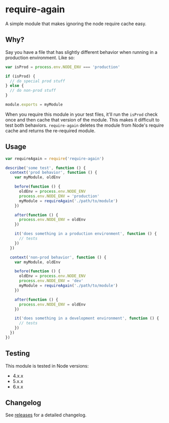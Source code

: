 # require-again
A simple module that makes ignoring the node require cache easy.

## Why?

Say you have a file that has slightly different behavior when running in a production environment. Like so:

```js
var isProd = process.env.NODE_ENV === 'production'

if (isProd) {
  // do special prod stuff
} else {
  // do non-prod stuff
}

module.exports = myModule
```

When you require this module in your test files, it'll run the `isProd` check once and then cache that version of the module. This makes it difficult to test both behaviors. `require-again` deletes the module from Node's require cache and returns the re-required module.

## Usage

```js
var requireAgain = require('require-again')

describe('some test', function () {
  context('prod behavior', function () {
    var myModule, oldEnv

    before(function () {
      oldEnv = process.env.NODE_ENV
      process.env.NODE_ENV = 'production'
      myModule = requireAgain('./path/to/module')
    })

    after(function () {
      process.env.NODE_ENV = oldEnv
    })

    it('does something in a production environment', function () {
      // tests
    })
  })

  context('non-prod behavior', function () {
    var myModule, oldEnv

    before(function () {
      oldEnv = process.env.NODE_ENV
      process.env.NODE_ENV = 'dev'
      myModule = requireAgain('./path/to/module')
    })

    after(function () {
      process.env.NODE_ENV = oldEnv
    })

    it('does something in a development environment', function () {
      // tests
    })
  })
})
```

## Testing

This module is tested in Node versions:

* 4.x.x
* 5.x.x
* 6.x.x

## Changelog

See [releases](https://github.com/crookedneighbor/require-again/releases) for a detailed changelog.
